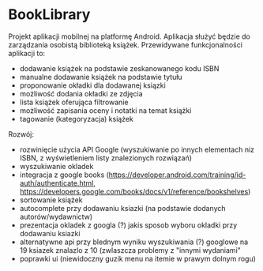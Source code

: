 # BookLibrary

Projekt aplikacji mobilnej na platformę Android.
Aplikacja służyć będzie do zarządzania osobistą biblioteką książek. 
Przewidywane funkcjonalności aplikacji to:
- dodawanie książek na podstawie zeskanowanego kodu ISBN
- manualne dodawanie książek na podstawie tytułu
- proponowanie okładki dla dodawanej ksiązki
- możliwość dodania okładki ze zdjęcia
- lista książek oferująca filtrowanie
- możliwość zapisania oceny i notatki na temat książki
- tagowanie (kategoryzacja) książek


Rozwój:
- rozwinięcie użycia API Google (wyszukiwanie po innych elementach niz ISBN, z wyświetleniem listy znalezionych rozwiązań)
- wyszukiwanie okladek
- integracja z google books (https://developer.android.com/training/id-auth/authenticate.html, https://developers.google.com/books/docs/v1/reference/bookshelves)
- sortowanie książek
- autocomplete przy dodawaniu ksiazki (na podstawie dodanych autorów/wydawnictw)
- prezentacja okladek z googla (?) jakis sposob wyboru okladki przy dodawaniu ksiazki
- alternatywne api przy blednym wyniku wyszukiwania (?) googlowe na 19 ksiazek znalazlo z 10 (zwlaszcza problemy z "innymi wydaniami"
- poprawki ui (niewidoczny guzik menu na itemie w prawym dolnym rogu)
